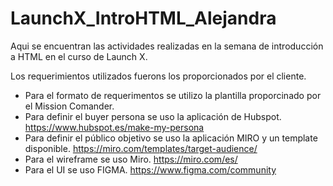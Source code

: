 # LaunchX_IntroHTML_Alejandra

Aqui se encuentran las actividades realizadas en la semana de introducción a HTML en el curso de Launch X.

Los requerimientos utilizados fuerons los proporcionados por el cliente.

* Para el formato de requerimentos se utilizo la plantilla proporcinado por el Mission Comander.
* Para definir el buyer persona se uso la aplicación de Hubspot. https://www.hubspot.es/make-my-persona
* Para definir el público objetivo se uso la aplicación MIRO y un template disponible. https://miro.com/templates/target-audience/
* Para el wireframe se uso Miro. https://miro.com/es/
* Para el UI se uso FIGMA. https://www.figma.com/community
